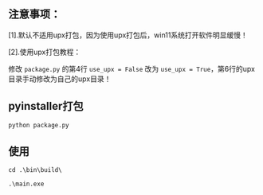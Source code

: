## 注意事项：
[1].默认不适用upx打包，因为使用upx打包后，win11系统打开软件明显缓慢！

[2].使用upx打包教程：

修改 `package.py` 的第4行 `use_upx = False` 改为 `use_upx = True`，第6行的upx目录手动修改为自己的upx目录！


## pyinstaller打包

`python package.py`

## 使用
`cd .\bin\build\`

`.\main.exe`